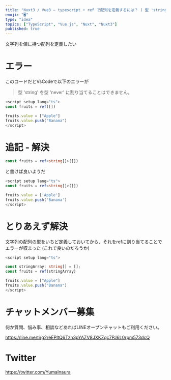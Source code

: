 ```yaml
---
title: "Nuxt3 / Vue3 – typescript + ref で配列を定義するには？ ( 型 'string' を型 'never' に割"
emoji: "🖥"
type: "idea"
topics: ["TypeScript", "Vue.js", "Nuxt", "Nuxt3"]
published: true
---
```


文字列を値に持つ配列を定義したい

# エラー

このコードだとVsCodeで以下のエラーが

>型 'string' を型 'never' に割り当てることはできません。


```ts
<script setup lang="ts">
const fruits = ref([])

fruits.value = ["Apple"]
fruits.value.push("Banana")
</script>
```

# 追記 - 解決

```ts
const fruits = ref<string[]>([])
```

と書けば良いようだ

```ts
<script setup lang="ts">
const fruits = ref<string[]>([])

fruits.value = ['Apple']
fruits.value.push('Banana')
</script>

```

# とりあえず解決

文字列の配列の型をいちど定義しておいてから、それをrefに割り当てることでエラーが収まった
(これで良いのだろうか)

```ts
<script setup lang="ts">

const stringArray: string[] = [];
const fruits = ref(stringArray)

fruits.value = ["Apple"]
fruits.value.push("Banana")
</script>

```


# チャットメンバー募集


何か質問、悩み事、相談などあればLINEオープンチャットもご利用ください。

https://line.me/ti/g2/eEPltQ6Tzh3pYAZV8JXKZqc7PJ6L0rpm573dcQ


# Twitter

https://twitter.com/YumaInaura

